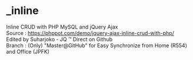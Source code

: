 # _inline<br>
Inline CRUD with PHP MySQL and jQuery Ajax<br>
Source : https://phppot.com/demo/jquery-ajax-inline-crud-with-php/<br>
Edited by Suharjoko - JQ ™ Direct on Github<br>
Branch : (Only) "Master@GitHub" for Easy Synchronize from Home (R554) and Office (JPFK)
